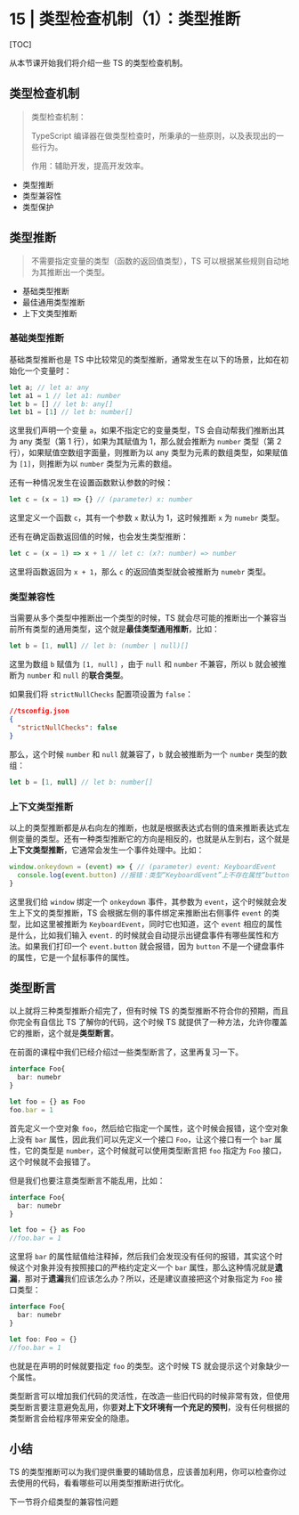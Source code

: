 # 15 | 类型检查机制（1）：类型推断

[TOC]

从本节课开始我们将介绍一些 TS 的类型检查机制。

## 类型检查机制

> 类型检查机制：
>
> TypeScript 编译器在做类型检查时，所秉承的一些原则，以及表现出的一些行为。
>
> 作用：辅助开发，提高开发效率。

- 类型推断
- 类型兼容性
- 类型保护



## 类型推断

> 不需要指定变量的类型（函数的返回值类型），TS 可以根据某些规则自动地为其推断出一个类型。

- 基础类型推断
- 最佳通用类型推断
- 上下文类型推断



### 基础类型推断

基础类型推断也是 TS 中比较常见的类型推断，通常发生在以下的场景，比如在初始化一个变量时：

```ts
let a; // let a: any
let a1 = 1 // let a1: number
let b = [] // let b: any[]
let b1 = [1] // let b: number[]
```

这里我们声明一个变量 `a`，如果不指定它的变量类型，TS 会自动帮我们推断出其为 any 类型（第 1 行），如果为其赋值为 1，那么就会推断为 `number` 类型（第 2 行），如果赋值空数组字面量，则推断为以 any 类型为元素的数组类型，如果赋值为 `[1]`，则推断为以 `number` 类型为元素的数组。

还有一种情况发生在设置函数默认参数的时候：

```ts
let c = (x = 1) => {} // (parameter) x: number
```

这里定义一个函数 `c`，其有一个参数 `x` 默认为 1，这时候推断 `x` 为 `numebr` 类型。

还有在确定函数返回值的时候，也会发生类型推断：

```ts
let c = (x = 1) => x + 1 // let c: (x?: number) => number
```

这里将函数返回为 `x + 1`，那么 `c` 的返回值类型就会被推断为 `numebr` 类型。



### 类型兼容性

当需要从多个类型中推断出一个类型的时候，TS 就会尽可能的推断出一个兼容当前所有类型的通用类型，这个就是**最佳类型通用推断**，比如：

```ts
let b = [1, null] // let b: (number | null)[]
```

这里为数组 `b` 赋值为 `[1, null]` ，由于 `null` 和 `number` 不兼容，所以 `b` 就会被推断为 `number` 和 `null` 的**联合类型**。

如果我们将 `strictNullChecks` 配置项设置为 `false`：

```json
//tsconfig.json
{
  "strictNullChecks": false
}
```

那么，这个时候 `number` 和 `null` 就兼容了，`b` 就会被推断为一个 `number` 类型的数组：

```ts
let b = [1, null] // let b: number[]
```



### 上下文类型推断

以上的类型推断都是从右向左的推断，也就是根据表达式右侧的值来推断表达式左侧变量的类型。还有一种类型推断它的方向是相反的，也就是从左到右，这个就是**上下文类型推断**，它通常会发生一个事件处理中。比如：

```ts
window.onkeydown = (event) => { // (parameter) event: KeyboardEvent
  console.log(event.button) //报错：类型“KeyboardEvent”上不存在属性“button”。ts(2339)
}
```

这里我们给 `window` 绑定一个 `onkeydown` 事件，其参数为 `event`，这个时候就会发生上下文的类型推断，TS 会根据左侧的事件绑定来推断出右侧事件 `event` 的类型，比如这里被推断为 `KeyboardEvent`，同时它也知道，这个 `event` 相应的属性是什么，比如我们输入 `event.` 的时候就会自动提示出键盘事件有哪些属性和方法。如果我们打印一个 `event.button` 就会报错，因为 `button` 不是一个键盘事件的属性，它是一个鼠标事件的属性。



## 类型断言

以上就将三种类型推断介绍完了，但有时候 TS 的类型推断不符合你的预期，而且你完全有自信比 TS 了解你的代码，这个时候 TS 就提供了一种方法，允许你覆盖它的推断，这个就是**类型断言**。

在前面的课程中我们已经介绍过一些类型断言了，这里再复习一下。

```ts
interface Foo{
  bar: numebr
}

let foo = {} as Foo
foo.bar = 1
```

首先定义一个空对象 `foo`，然后给它指定一个属性，这个时候会报错，这个空对象上没有 `bar` 属性，因此我们可以先定义一个接口 `Foo`，让这个接口有一个 `bar` 属性，它的类型是 `number`，这个时候就可以使用类型断言把 `foo` 指定为 `Foo` 接口，这个时候就不会报错了。

但是我们也要注意类型断言不能乱用，比如：

```ts
interface Foo{
  bar: numebr
}

let foo = {} as Foo
//foo.bar = 1
```

这里将 `bar` 的属性赋值给注释掉，然后我们会发现没有任何的报错，其实这个时候这个对象并没有按照接口的严格约定定义一个 `bar` 属性，那么这种情况就是**遗漏**，那对于**遗漏**我们应该怎么办？所以，还是建议直接把这个对象指定为 `Foo` 接口类型：

```ts
interface Foo{
  bar: numebr
}

let foo: Foo = {}
//foo.bar = 1
```

也就是在声明的时候就要指定 `foo` 的类型。这个时候 TS 就会提示这个对象缺少一个属性。

类型断言可以增加我们代码的灵活性，在改造一些旧代码的时候非常有效，但使用类型断言要注意避免乱用，你要**对上下文环境有一个充足的预判**，没有任何根据的类型断言会给程序带来安全的隐患。



## 小结

TS 的类型推断可以为我们提供重要的辅助信息，应该善加利用，你可以检查你过去使用的代码，看看哪些可以用类型推断进行优化。

下一节将介绍类型的兼容性问题